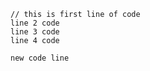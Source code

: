     // this is first line of code
    line 2 code
    line 3 code
    line 4 code
    
    new code line